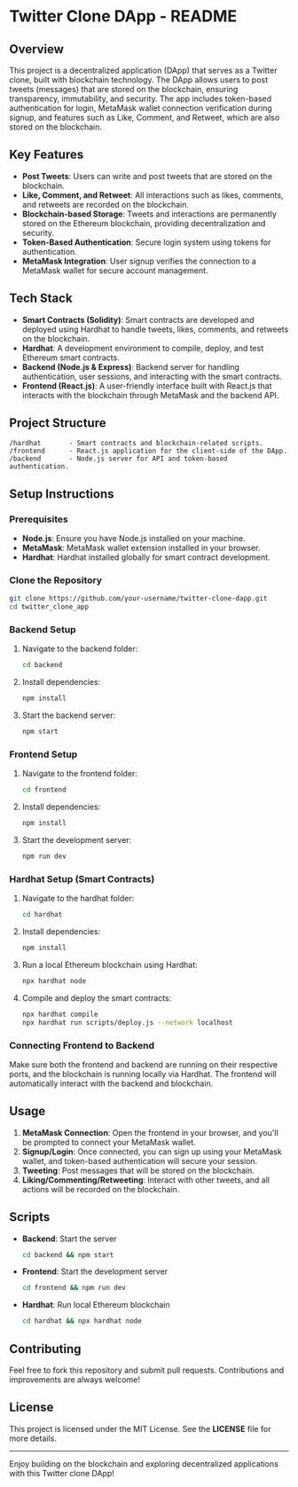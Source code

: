 # Twitter Clone DApp - README

## Overview

This project is a decentralized application (DApp) that serves as a Twitter clone, built with blockchain technology. The DApp allows users to post tweets (messages) that are stored on the blockchain, ensuring transparency, immutability, and security. The app includes token-based authentication for login, MetaMask wallet connection verification during signup, and features such as Like, Comment, and Retweet, which are also stored on the blockchain.

## Key Features
- **Post Tweets**: Users can write and post tweets that are stored on the blockchain.
- **Like, Comment, and Retweet**: All interactions such as likes, comments, and retweets are recorded on the blockchain.
- **Blockchain-based Storage**: Tweets and interactions are permanently stored on the Ethereum blockchain, providing decentralization and security.
- **Token-Based Authentication**: Secure login system using tokens for authentication.
- **MetaMask Integration**: User signup verifies the connection to a MetaMask wallet for secure account management.

## Tech Stack
- **Smart Contracts (Solidity)**: Smart contracts are developed and deployed using Hardhat to handle tweets, likes, comments, and retweets on the blockchain.
- **Hardhat**: A development environment to compile, deploy, and test Ethereum smart contracts.
- **Backend (Node.js & Express)**: Backend server for handling authentication, user sessions, and interacting with the smart contracts.
- **Frontend (React.js)**: A user-friendly interface built with React.js that interacts with the blockchain through MetaMask and the backend API.

## Project Structure

```
/hardhat       - Smart contracts and blockchain-related scripts.
/frontend      - React.js application for the client-side of the DApp.
/backend       - Node.js server for API and token-based authentication.
```

## Setup Instructions

### Prerequisites
- **Node.js**: Ensure you have Node.js installed on your machine.
- **MetaMask**: MetaMask wallet extension installed in your browser.
- **Hardhat**: Hardhat installed globally for smart contract development.

### Clone the Repository
```bash
git clone https://github.com/your-username/twitter-clone-dapp.git
cd twitter_clone_app
```

### Backend Setup
1. Navigate to the backend folder:
   ```bash
   cd backend
   ```
2. Install dependencies:
   ```bash
   npm install
   ```
3. Start the backend server:
   ```bash
   npm start
   ```

### Frontend Setup
1. Navigate to the frontend folder:
   ```bash
   cd frontend
   ```
2. Install dependencies:
   ```bash
   npm install
   ```
3. Start the development server:
   ```bash
   npm run dev
   ```

### Hardhat Setup (Smart Contracts)
1. Navigate to the hardhat folder:
   ```bash
   cd hardhat
   ```
2. Install dependencies:
   ```bash
   npm install
   ```
3. Run a local Ethereum blockchain using Hardhat:
   ```bash
   npx hardhat node
   ```

4. Compile and deploy the smart contracts:
   ```bash
   npx hardhat compile
   npx hardhat run scripts/deploy.js --network localhost
   ```

### Connecting Frontend to Backend
Make sure both the frontend and backend are running on their respective ports, and the blockchain is running locally via Hardhat. The frontend will automatically interact with the backend and blockchain.

## Usage

1. **MetaMask Connection**: Open the frontend in your browser, and you'll be prompted to connect your MetaMask wallet.
2. **Signup/Login**: Once connected, you can sign up using your MetaMask wallet, and token-based authentication will secure your session.
3. **Tweeting**: Post messages that will be stored on the blockchain.
4. **Liking/Commenting/Retweeting**: Interact with other tweets, and all actions will be recorded on the blockchain.

## Scripts

- **Backend**: Start the server
  ```bash
  cd backend && npm start
  ```

- **Frontend**: Start the development server
  ```bash
  cd frontend && npm run dev
  ```

- **Hardhat**: Run local Ethereum blockchain
  ```bash
  cd hardhat && npx hardhat node
  ```

## Contributing

Feel free to fork this repository and submit pull requests. Contributions and improvements are always welcome!

## License

This project is licensed under the MIT License. See the **LICENSE** file for more details.

---

Enjoy building on the blockchain and exploring decentralized applications with this Twitter clone DApp!